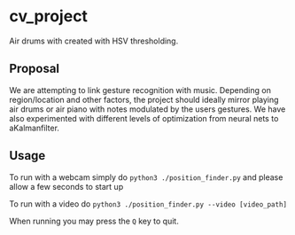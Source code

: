 # cv_project

Air drums with created with HSV thresholding.

## Proposal

We are attempting to link gesture recognition with music. Depending on region/location and other factors, the project should ideally mirror playing air drums or air piano with notes modulated by the users gestures. We have also experimented with different levels of optimization from neural nets to aKalmanfilter.

## Usage

To run with a webcam simply do `python3 ./position_finder.py` and please allow a few seconds to start up

To run with a video do `python3 ./position_finder.py --video [video_path]`

When running you may press the `Q` key to quit.